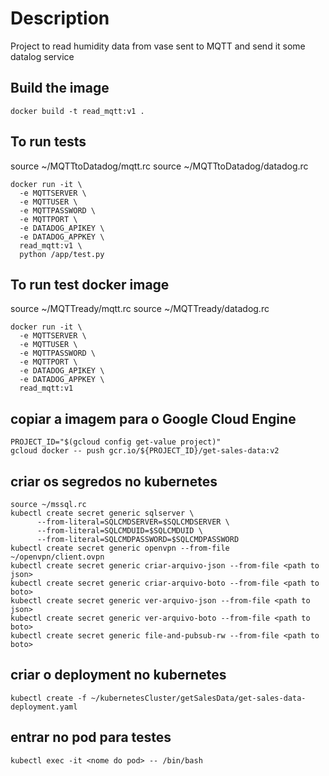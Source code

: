 # Description

Project to read humidity data from vase sent to MQTT and send it some datalog service

## Build the image
```
docker build -t read_mqtt:v1 .
```
## To run tests
source ~/MQTTtoDatadog/mqtt.rc
source ~/MQTTtoDatadog/datadog.rc
```
docker run -it \
  -e MQTTSERVER \
  -e MQTTUSER \
  -e MQTTPASSWORD \
  -e MQTTPORT \
  -e DATADOG_APIKEY \
  -e DATADOG_APPKEY \
  read_mqtt:v1 \
  python /app/test.py
```

## To run test docker image
source ~/MQTTready/mqtt.rc
source ~/MQTTready/datadog.rc
```
docker run -it \
  -e MQTTSERVER \
  -e MQTTUSER \
  -e MQTTPASSWORD \
  -e MQTTPORT \
  -e DATADOG_APIKEY \
  -e DATADOG_APPKEY \
  read_mqtt:v1
```
## copiar a imagem para o Google Cloud Engine
```
PROJECT_ID="$(gcloud config get-value project)"
gcloud docker -- push gcr.io/${PROJECT_ID}/get-sales-data:v2
```
## criar os segredos no kubernetes
```
source ~/mssql.rc
kubectl create secret generic sqlserver \
      --from-literal=SQLCMDSERVER=$SQLCMDSERVER \
      --from-literal=SQLCMDUID=$SQLCMDUID \
      --from-literal=SQLCMDPASSWORD=$SQLCMDPASSWORD
kubectl create secret generic openvpn --from-file ~/openvpn/client.ovpn
kubectl create secret generic criar-arquivo-json --from-file <path to json>
kubectl create secret generic criar-arquivo-boto --from-file <path to boto>
kubectl create secret generic ver-arquivo-json --from-file <path to json>
kubectl create secret generic ver-arquivo-boto --from-file <path to boto>
kubectl create secret generic file-and-pubsub-rw --from-file <path to boto>
```
## criar o deployment no kubernetes
```
kubectl create -f ~/kubernetesCluster/getSalesData/get-sales-data-deployment.yaml  
```
## entrar no pod para testes
```
kubectl exec -it <nome do pod> -- /bin/bash
```
